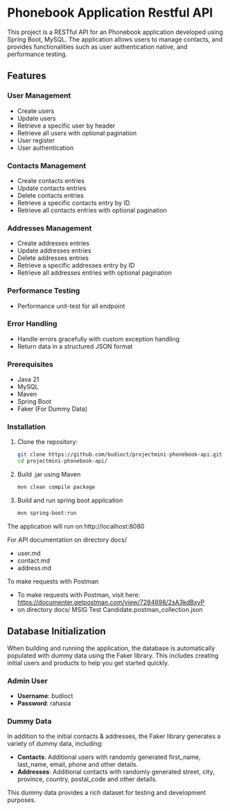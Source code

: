# Phonebook Application Restful API

This project is a RESTful API for an Phonebook application developed using Spring Boot, MySQL. The application allows users to manage contacts, and provides functionalities such as user authentication native, and performance testing.

## Features

### User Management
- Create users
- Update users
- Retrieve a specific user by header
- Retrieve all users with optional pagination
- User register
- User authentication

### Contacts Management
- Create contacts entries
- Update contacts entries
- Delete contacts entries
- Retrieve a specific contacts entry by ID
- Retrieve all contacts entries with optional pagination

### Addresses Management
- Create addresses entries
- Update addresses entries
- Delete addresses entries
- Retrieve a specific addresses entry by ID
- Retrieve all addresses entries with optional pagination

### Performance Testing
- Performance unit-test for all endpoint

### Error Handling
- Handle errors gracefully with custom exception handling
- Return data in a structured JSON format

### Prerequisites

- Java 21
- MySQL
- Maven
- Spring Boot
- Faker (For Dummy Data)

### Installation

1. Clone the repository:
   ```bash
   git clone https://github.com/budioct/projectmini-phonebook-api.git
   cd projectmini-phonebook-api/
   ```

2. Build .jar using Maven
   ```bash
   mvn clean compile package
   ```

3. Build and run spring boot application
   ```bash
   mvn spring-boot:run
   ```

The application will run on http://localhost:8080

For API documentation on directory docs/
- user.md
- contact.md
- address.md

To make requests with Postman 
- To make requests with Postman, visit here: https://documenter.getpostman.com/view/7284698/2sA3kdBxyP
- on directory docs/ MSIG Test Candidate.postman_collection.json

## Database Initialization

When building and running the application, the database is automatically populated with dummy data using the Faker library. This includes creating initial users and products to help you get started quickly.

### Admin User
- **Username**: budioct
- **Password**: rahasia

### Dummy Data
In addition to the initial contacts & addresses, the Faker library generates a variety of dummy data, including:

- **Contacts**: Additional users with randomly generated first_name, last_name, email, phone and other details.
- **Addresses**: Additional contacts with randomly generated street, city, province, country, postal_code and other details.

This dummy data provides a rich dataset for testing and development purposes.
